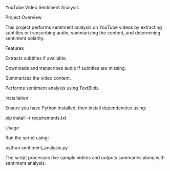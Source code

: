 YouTube Video Sentiment Analysis

Project Overview

This project performs sentiment analysis on YouTube videos by extracting subtitles or transcribing audio, summarizing the content, and determining sentiment polarity.

Features

Extracts subtitles if available.

Downloads and transcribes audio if subtitles are missing.

Summarizes the video content.

Performs sentiment analysis using TextBlob.

Installation

Ensure you have Python installed, then install dependencies using:

pip install -r requirements.txt

Usage

Run the script using:

python sentiment_analysis.py

The script processes five sample videos and outputs summaries along with sentiment analysis.
